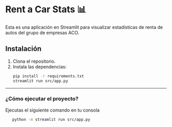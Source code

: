 # Rent a Car Stats 📊

Esta es una aplicación en Streamlit para visualizar estadísticas de renta de autos del grupo de empresas ACO.

## Instalación

1. Clona el repositorio.
2. Instala las dependencias:
   ```bash
   pip install -r requirements.txt
   streamlit run src/app.py

---

### ¿Cómo ejecutar el proyecto?

Ejecutas el siguiente comando en tu consola

```bash
   python -m streamlit run src/app.py